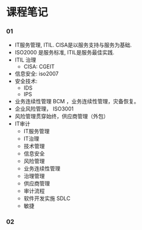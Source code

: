 # 课程笔记

### 01

* IT服务管理, ITIL. CISA是以服务支持与服务为基础.
* ISO2000 是服务标准,  ITIL是服务最佳实践.
* ITIL 治理
	* CISA: CGEIT
* 信息安全: iso2007
* 安全技术: 
	* IDS
	* IPS
* 业务连续性管理 BCM ，业务连续性管理，灾备恢复。
* 企业风险管理， ISO3001
* 风险管理贯穿始终，供应商管理（外包）
* IT审计
	* IT服务管理
	* IT治理
	* 技术管理
	* 信息安全
	* 风险管理
	* 业务连续性管理
	* 治理管理
	* 供应商管理
	* 审计流程
	* 软件开发实施 SDLC
	* 敏捷

### 02

